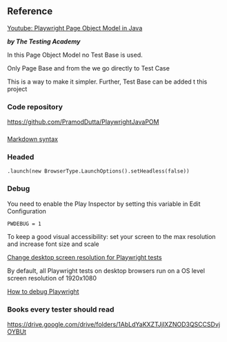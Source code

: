 
## Reference
[Youtube: Playwright Page Object Model in Java](https://www.youtube.com/watch?v=DyiZnpdDTM4)

***by The Testing Academy***

In this Page Object Model no Test Base is used. 

Only Page Base and from the we go directly to Test Case

This is a way to make it simpler. Further, Test Base can be added t this project


### Code repository

https://github.com/PramodDutta/PlaywrightJavaPOM


### 
[Markdown syntax](https://www.markdownguide.org/basic-syntax/)


### Headed
    .launch(new BrowserType.LaunchOptions().setHeadless(false))


### Debug

You need to enable the Play Inspector by setting this variable in Edit Configuration
    
    PWDEBUG = 1

To keep a good visual accessibility:
set your screen to the max resolution and increase font size and scale


[Change desktop screen resolution for Playwright tests](https://www.browserstack.com/docs/automate/playwright/change-screen-resolution)

By default, all Playwright tests on desktop browsers run on a OS level screen resolution of 1920x1080


[How to debug Playwright](https://playwright.dev/java/docs/debug)


### Books every tester should read

https://drive.google.com/drive/folders/1AbLdYaKXZTJjIXZNOD3QSCCSDvjOYBUt
